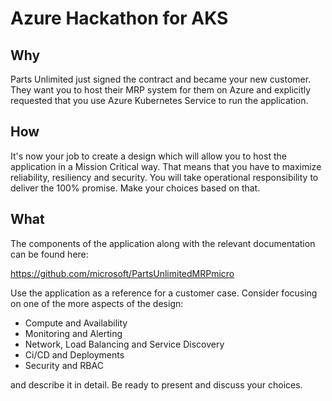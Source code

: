 # Azure Hackathon for AKS

## Why

Parts Unlimited just signed the contract and became your new customer. They want you to host their MRP system for them on Azure and explicitly requested that you use Azure Kubernetes Service to run the application.

## How

It's now your job to create a design which will allow you to host the application in a Mission Critical way. That means that you have to maximize reliability, resiliency and security. You will take operational responsibility to deliver the 100% promise. Make your choices based on that.

## What

The components of the application along with the relevant documentation can be found here:

https://github.com/microsoft/PartsUnlimitedMRPmicro

Use the application as a reference for a customer case. Consider focusing on one of the more aspects of the design:

- Compute and Availability
- Monitoring and Alerting
- Network, Load Balancing and Service Discovery
- Ci/CD and Deployments
- Security and RBAC

and describe it in detail. Be ready to present and discuss your choices.
